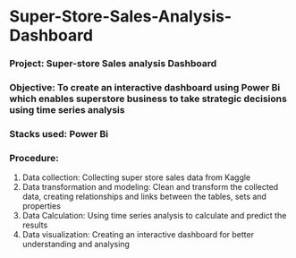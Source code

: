 # Super-Store-Sales-Analysis-Dashboard
### **Project:** Super-store Sales analysis Dashboard

### **Objective:** To create an interactive dashboard using Power Bi  which enables superstore business to take strategic decisions using time series analysis 

### **Stacks used:** Power Bi 

### **Procedure:**
1. Data collection: Collecting super store sales data from Kaggle 
2. Data transformation and modeling: Clean and transform the collected data, creating relationships and links between the tables, sets and properties 
3. Data Calculation: Using time series analysis to calculate and predict the results 
4. Data visualization: Creating an interactive dashboard for better understanding and analysing
